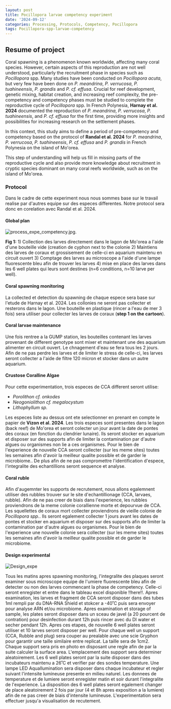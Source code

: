 ```yaml
---
layout: post
title: Pocillopora larvae competency experiment
date: '2024-09-12'
categories: Processing, Protocols, Competency, Pocillopora
tags: Pocillopora-spp-larvae-competency
---
```

## Resume of project  
Coral spawning is a phenomenon known worldwide, affecting many coral species. However, certain aspects of this reproduction are not well understood, particularly the recruitment phase in species such as *Pocillopora* spp. Many studies have been conducted on *Pocillopora acuta*, but very few have been done on *P. meandrina*, *P. verrucosa*, *P. tuahineensis*, *P. grandis* and *P. cf. effusa*. Crucial for reef development, genetic mixing, habitat creation, and increasing reef complexity, the pre-competency and competency phases must be studied to complete the reproductive cycle of *Pocillopora* spp. In French Polynesia, **Harnay et al. 2024** documented the reproduction of *P. meandrina*, *P. verrucosa*, *P. tuahineensis*, and *P. cf. effusa* for the first time, providing more insights and possibilities for increasing research on the settlement phases.

In this context, this study aims to define a period of pre-competency and competency based on the protocol of **Randal et al. 2024** for *P. meandrina*, *P. verrucosa*, *P. tuahineensis*, *P. cf. effusa* and *P. grandis* in French Polynesia on the island of Mo'orea. 

This step of understanding will help us fill in missing parts of the reproductive cycle and also provide more knowledge about recruitment in cryptic species dominant on many coral reefs worldwide, such as on the island of Mo'orea.

### Protocol    
Dans le cadre de cette experiment nous nous sommes base sur le travail realise par d'autres equipe sur des especes differentes. Notre protocol sera donc en corelation avec Randal et al. 2024.   

#### Global plan   

![process_expe_competency.jpg](https://pierrickharnay.github.io/PierrickHarnay_Notebook/images/process_expe_competency.jpg).  

**Fig 1:** 1) Collection des larves directement dans le lagon de Mo'orea a l'aide d'une bouteille vide (creation de cyphon next to the colonie 2) Maintiens des larves de coraux et grossisement de celle-ci en aquarium maintenu en circuit ouvert 3) Comptage des larves au microscope a l'aide d'une lampe fluorescente bleu afin de trouver les larves 4) mise en place des larves dans les 6 well plates qui leurs sont destines (n=6 conditions, n=10 larve per well). 
 
#### Coral spawning monitoring    
La collected et detection du spawning de chaque espece sera base sur l'etude de Harnay et al. 2024. Les collonies ne seront pas collecter et resterons dans le lagon. Une bouteille en plastique (rincer a l'eau de mer 3 fois) sera utiliser pour collecter les larves de coraux (**step 1 on the cartoon**). 

#### Coral larvae maintenance    
Une fois rentree a la GUMP station, les bouteilles contenant les larves provenant de different genotype sont mixer et maintenant une des aquarium alimenter en circuit ouvert. Le chnagement d'eau se fera tous les 2 jours. Afin de ne pas perdre les larves et de limiter le stress de celle-ci, les larves seront collecter a l'aide de filtre 120 micron et stocker dans un autre aquarium.  

#### Crustose Coralline Algae    
Pour cette experimentation, trois especes de CCA different seront utilise:    
- *Porolithon cf. onkodes*   
- *Neogoniolithon cf. megalocystum*   
- *Lithophyllum sp.*   

Les especes liste au dessus ont ete selectionner en prenant en compte le papier de **Vizon et al. 2024**. Les trois especes sont presentes dans le lagon (back reef) de Mo'orea et seront colecter un jour avant la date de pontes des coraux (en fonction du clendrier lunaire). Ils seront stocker en aquarium et disposer sur des supports afin de limiter la contamination par d'autre algues ou organismes non lie a ces organismes. Pour le bien de l'experience de nouvelle CCA seront collecter (sur les meme sites) toutes les semaines afin d'avoir la meilleur qualite possible et de garder le microbiome.. De plus afin de ne pas compromettre l'identification d'espece, l'integralite des echantillions seront sequence et analyse. 

#### Coral ruble 
Afin d'augemnter les supports de recrutement, nous allons egalemnent utiliser des rubbles trouver sur le site d'echantillionage (CCA, larvaes, rubble). Afin de ne pas creer de biais dans l'experience, les rubbles proviendrons de la meme colonie corallienne morte et depourvue de CCA. Les squellettes de coraux mort collecter proviendrons de vieille colonie de *Pocillopora spp.*. Ils seront egalement collecter 1 jours avant les dates de pontes et stocker en aquarium et disposer sur des supports afin de limiter la contamination par d'autre algues ou organismes. Pour le bien de l'experience une nouvelle colonie sera collecter (sur les meme sites) toutes les semaines afin d'avoir la meilleur qualite possible et de garder le microbiome. 

#### Design experimental 
   
![Design_expe](https://pierrickharnay.github.io/PierrickHarnay_Notebook/images/Design_expe.JPG) 

Tous les matins apres spawning monitoring, l'integralite des plaques seront examiner sous microscope equipe de l'umiere fluorescente bleu afin de detecter ou non des larves commencant la phase de competency. Celle-ci seront enregister et entre dans le tableau excel disponible !!here!!. Apres examination, les larves et fragment de CCA seront disposer dans des tubes 1ml rempli par du DNA-RNA Shield et stokcer a -40˚C puis sera envoyer pour analyse ARN et/ou microbiome. 
Apres examination et storage of sample, les plates seront disposer dans un sceau de javel (a 20 pourcent de contration) pour desinfection durant 12h puis rincer avec du DI water et secher pendant 12h. 
Apres ces etapes, de nouvelle 6 well plates seront utiliser et 10 larves seront disposer per well. Pour chaque well un support  (CCA, Rubble and plug) sera couper au prealable avec une scie Gryphon pour garantir une taille similaire entre replicat. La taille sera de 1cm2. Chaque support sera pris en photo en disposant une regle afin de par la suite calculer la surface area. L'emplacement des support sera determiner aleatoirement. 
Les 6 well plates seront par la suite disposer dans des incubateurs maintenu a 26˚C et verifier par des sondes temperature. 
Une lampe LED AquaIlumination sera disposer dans chaque incubateur et regler suivant l'intensite lumineuse presente en milieu naturel. 
Les donnees de temperature et de lumiere seront enregister matin et soir durant l'integralite de l'experience. La disposition des 6 well plates seront egalement changer de place aleatoirement 2 fois par jour (4 et 8h apres exposition a la lumiere) afin de ne pas creer de biais d'intensite lumineuse. 
L'experimentation sera effectuer jusqu'a visualisation de recutement.  
